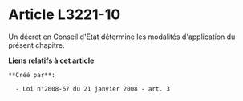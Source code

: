 # Article L3221-10

Un décret en Conseil d'Etat détermine les modalités d'application du présent chapitre.

**Liens relatifs à cet article**

	**Créé par**:

	  - Loi n°2008-67 du 21 janvier 2008 - art. 3
